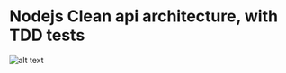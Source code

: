 # Nodejs Clean api architecture, with TDD tests

![alt text](https://2.bp.blogspot.com/-3S4rxZJ-tdc/U9i6uB2IdDI/AAAAAAAAAJY/nSQA51SnZxc/s1600/architectural-drawing.jpg)
